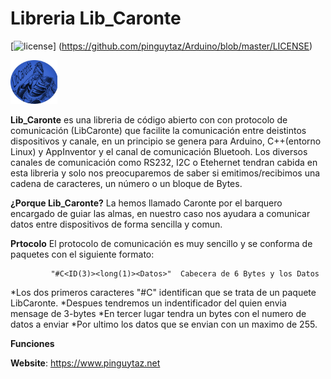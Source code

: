 # Libreria Lib_Caronte
[![license](https://www.pinguytaz.net/IMG_GITHUB/gplv3-with-text-84x42.png)] (https://github.com/pinguytaz/Arduino/blob/master/LICENSE)

<img src=https://github.com/pinguytaz/Arduino/blob/master/Lib_Caronte/Img/Logo.png width="75" />

__Lib_Caronte__ es una libreria de código abierto con con protocolo de comunicación (LibCaronte) que facilite la comunicación entre deistintos dispositivos y canale, en un principio se genera para Arduino, C++(entorno Linux) y AppInventor y el canal de comunicación Bluetooh.
Los diversos canales de comunicación como RS232, I2C o Etehernet tendran cabida en esta libreria y solo nos preocuparemos de saber si emitimos/recibimos una cadena de caracteres, un número o un bloque de Bytes.


__¿Porque Lib_Caronte?__
La hemos llamado Caronte por el barquero encargado de guiar las almas, en nuestro caso nos ayudara a comunicar datos entre dispositivos de forma sencilla y comun.


__Prtocolo__
El protocolo de comunicación es muy sencillo y se conforma de paquetes con el siguiente formato:

             "#C<ID(3)><long(1)><Datos>"  Cabecera de 6 Bytes y los Datos

*Los dos primeros caracteres "#C" identifican que se trata de un paquete LibCaronte.
*Despues tendremos un indentificador del quien envia mensage de 3-bytes
*En tercer lugar tendra un bytes con el numero de datos a enviar
*Por ultimo los datos que se envian con un maximo de 255.


__Funciones__



__Website__: https://www.pinguytaz.net
   

